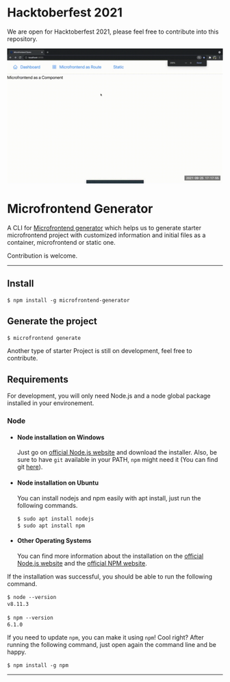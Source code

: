 # Hacktoberfest 2021
We are open for Hacktoberfest 2021, please feel free to contribute into this repository.

![Alt Text](showcase.gif)

# Microfrontend Generator

A CLI for [Microfrontend generator](https://github.com/MicrofrontendGenerator) which helps us to generate starter microfrontend project with customized information and initial files as a container, microfrontend or static one.

Contribution is welcome.

---

## Install

    $ npm install -g microfrontend-generator


## Generate the project

    $ microfrontend generate

Another type of starter Project is still on development, feel free to contribute.

## Requirements

For development, you will only need Node.js and a node global package installed in your environement.

### Node
- #### Node installation on Windows

  Just go on [official Node.js website](https://nodejs.org/) and download the installer.
Also, be sure to have `git` available in your PATH, `npm` might need it (You can find git [here](https://git-scm.com/)).

- #### Node installation on Ubuntu

  You can install nodejs and npm easily with apt install, just run the following commands.

      $ sudo apt install nodejs
      $ sudo apt install npm

- #### Other Operating Systems
  You can find more information about the installation on the [official Node.js website](https://nodejs.org/) and the [official NPM website](https://npmjs.org/).

If the installation was successful, you should be able to run the following command.

    $ node --version
    v8.11.3

    $ npm --version
    6.1.0

If you need to update `npm`, you can make it using `npm`! Cool right? After running the following command, just open again the command line and be happy.

    $ npm install -g npm

---